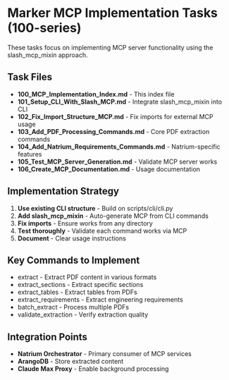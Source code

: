 # Marker MCP Implementation Tasks (100-series)

These tasks focus on implementing MCP server functionality using the slash_mcp_mixin approach.

## Task Files

- **100_MCP_Implementation_Index.md** - This index file
- **101_Setup_CLI_With_Slash_MCP.md** - Integrate slash_mcp_mixin into CLI
- **102_Fix_Import_Structure_MCP.md** - Fix imports for external MCP usage
- **103_Add_PDF_Processing_Commands.md** - Core PDF extraction commands
- **104_Add_Natrium_Requirements_Commands.md** - Natrium-specific features
- **105_Test_MCP_Server_Generation.md** - Validate MCP server works
- **106_Create_MCP_Documentation.md** - Usage documentation

## Implementation Strategy

1. **Use existing CLI structure** - Build on scripts/cli/cli.py
2. **Add slash_mcp_mixin** - Auto-generate MCP from CLI commands
3. **Fix imports** - Ensure works from any directory
4. **Test thoroughly** - Validate each command works via MCP
5. **Document** - Clear usage instructions

## Key Commands to Implement

- extract - Extract PDF content in various formats
- extract_sections - Extract specific sections
- extract_tables - Extract tables from PDFs
- extract_requirements - Extract engineering requirements
- batch_extract - Process multiple PDFs
- validate_extraction - Verify extraction quality

## Integration Points

- **Natrium Orchestrator** - Primary consumer of MCP services
- **ArangoDB** - Store extracted content
- **Claude Max Proxy** - Enable background processing